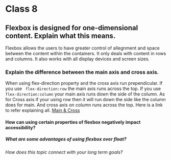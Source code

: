# Class 8


## Flexbox is designed for one-dimensional content. Explain what this means.

Flexbox allows the users to have greater control of allegnment and space between the content within the containers. It only deals with content in rows and columns. It also works with all display devices and screen sizes. 

### Explain the difference between the main axis and cross axis.


When using flex-direction property and the cross axis run prependicular. If you use ``` flex-direction:row``` the main axis runs across the top. If you use ```flex-direction:column``` your main axis runs down the side of the column. As for Cross axis if your using row then it will run down the side like the column does for main. And cross axis on column runs across the top. Here is a link to refer explaining all. [Main & Cross](https://developer.mozilla.org/en-US/docs/Web/CSS/CSS_Flexible_Box_Layout/Basic_Concepts_of_Flexbox)




#### How can using certain properties of flexbox negatively impact accessibility?



##### What are some advantages of using flexbox over float?





###### How does this topic connect with your long term goals?

